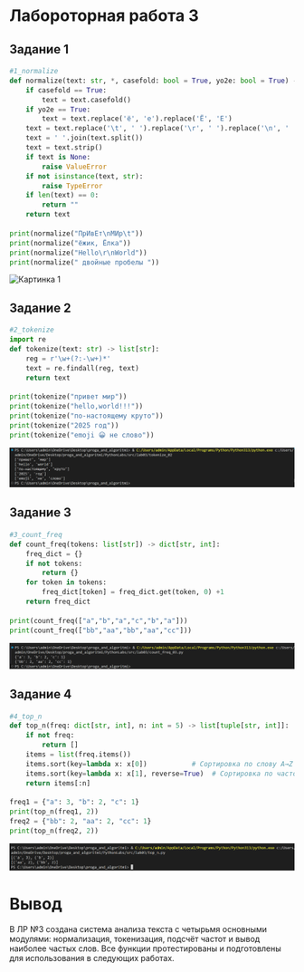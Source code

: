 # Лабороторная работа 3

## Задание 1

```python
#1_normalize
def normalize(text: str, *, casefold: bool = True, yo2e: bool = True) -> str:
    if casefold == True:
        text = text.casefold()
    if yo2e == True:
        text = text.replace('ё', 'е').replace('Ё', 'Е')
    text = text.replace('\t', ' ').replace('\r', ' ').replace('\n', ' ')
    text = ' '.join(text.split())
    text = text.strip()
    if text is None:
        raise ValueError
    if not isinstance(text, str):
        raise TypeError
    if len(text) == 0:
        return ""
    return text

print(normalize("ПрИвЕт\nМИр\t"))
print(normalize("ёжик, Ёлка"))
print(normalize("Hello\r\nWorld"))
print(normalize(" двойные пробелы "))
```
![Картинка 1](PythonLabs/images/normalize_output.png)

## Задание 2

```python
#2_tokenize
import re
def tokenize(text: str) -> list[str]:
    reg = r'\w+(?:-\w+)*'
    text = re.findall(reg, text)
    return text

print(tokenize("привет мир"))
print(tokenize("hello,world!!!"))
print(tokenize("по-настоящему круто"))
print(tokenize("2025 год"))
print(tokenize("emoji 😀 не слово"))
```
![Картинка 2](./images/tokenize_output.png)

## Задание 3

```python
#3_count_freq
def count_freq(tokens: list[str]) -> dict[str, int]:
    freq_dict = {}
    if not tokens:
        return {}
    for token in tokens:
        freq_dict[token] = freq_dict.get(token, 0) +1
    return freq_dict

print(count_freq(["a","b","a","c","b","a"]))
print(count_freq(["bb","aa","bb","aa","cc"]))
```
![Картинка 3](./images/count_freq_output.png)

## Задание 4

```python
#4_top_n
def top_n(freq: dict[str, int], n: int = 5) -> list[tuple[str, int]]:
    if not freq:
        return []
    items = list(freq.items())
    items.sort(key=lambda x: x[0])           # Сортировка по слову A→Z
    items.sort(key=lambda x: x[1], reverse=True)  # Сортировка по частоте 9→0
    return items[:n]

freq1 = {"a": 3, "b": 2, "c": 1}
print(top_n(freq1, 2))
freq2 = {"bb": 2, "aa": 2, "cc": 1}
print(top_n(freq2, 2))
```
![Картинка 4](./images/top_n_output.png)
# Вывод
В ЛР №3 создана система анализа текста с четырьмя основными модулями: нормализация, токенизация, подсчёт частот и вывод наиболее частых слов. Все функции протестированы и подготовлены для использования в следующих работах.
